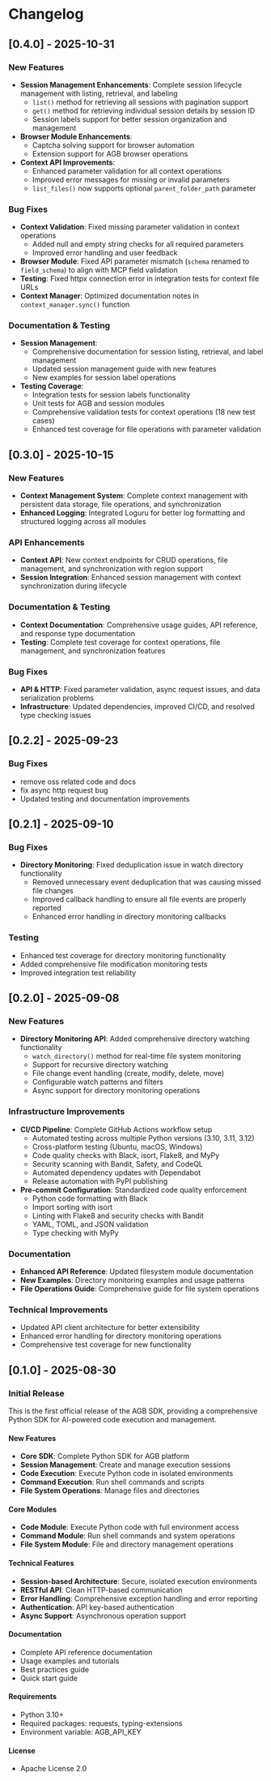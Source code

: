 # Changelog

## [0.4.0] - 2025-10-31

### New Features
- **Session Management Enhancements**: Complete session lifecycle management with listing, retrieval, and labeling
  - `list()` method for retrieving all sessions with pagination support
  - `get()` method for retrieving individual session details by session ID
  - Session labels support for better session organization and management
- **Browser Module Enhancements**:
  - Captcha solving support for browser automation
  - Extension support for AGB browser operations
- **Context API Improvements**:
  - Enhanced parameter validation for all context operations
  - Improved error messages for missing or invalid parameters
  - `list_files()` now supports optional `parent_folder_path` parameter

### Bug Fixes
- **Context Validation**: Fixed missing parameter validation in context operations
  - Added null and empty string checks for all required parameters
  - Improved error handling and user feedback
- **Browser Module**: Fixed API parameter mismatch (`schema` renamed to `field_schema`) to align with MCP field validation
- **Testing**: Fixed httpx connection error in integration tests for context file URLs
- **Context Manager**: Optimized documentation notes in `context_manager.sync()` function

### Documentation & Testing
- **Session Management**:
  - Comprehensive documentation for session listing, retrieval, and label management
  - Updated session management guide with new features
  - New examples for session label operations
- **Testing Coverage**:
  - Integration tests for session labels functionality
  - Unit tests for AGB and session modules
  - Comprehensive validation tests for context operations (18 new test cases)
  - Enhanced test coverage for file operations with parameter validation


## [0.3.0] - 2025-10-15

### New Features
- **Context Management System**: Complete context management with persistent data storage, file operations, and synchronization
- **Enhanced Logging**: Integrated Loguru for better log formatting and structured logging across all modules

### API Enhancements
- **Context API**: New context endpoints for CRUD operations, file management, and synchronization with region support
- **Session Integration**: Enhanced session management with context synchronization during lifecycle

### Documentation & Testing
- **Context Documentation**: Comprehensive usage guides, API reference, and response type documentation
- **Testing**: Complete test coverage for context operations, file management, and synchronization features

### Bug Fixes
- **API & HTTP**: Fixed parameter validation, async request issues, and data serialization problems
- **Infrastructure**: Updated dependencies, improved CI/CD, and resolved type checking issues

## [0.2.2] - 2025-09-23
### Bug Fixes
- remove oss related code and docs
- fix async http request bug
- Updated testing and documentation improvements


## [0.2.1] - 2025-09-10

### Bug Fixes
- **Directory Monitoring**: Fixed deduplication issue in watch directory functionality
  - Removed unnecessary event deduplication that was causing missed file changes
  - Improved callback handling to ensure all file events are properly reported
  - Enhanced error handling in directory monitoring callbacks

### Testing
- Enhanced test coverage for directory monitoring functionality
- Added comprehensive file modification monitoring tests
- Improved integration test reliability

## [0.2.0] - 2025-09-08

### New Features
- **Directory Monitoring API**: Added comprehensive directory watching functionality
  - `watch_directory()` method for real-time file system monitoring
  - Support for recursive directory watching
  - File change event handling (create, modify, delete, move)
  - Configurable watch patterns and filters
  - Async support for directory monitoring operations

### Infrastructure Improvements
- **CI/CD Pipeline**: Complete GitHub Actions workflow setup
  - Automated testing across multiple Python versions (3.10, 3.11, 3.12)
  - Cross-platform testing (Ubuntu, macOS, Windows)
  - Code quality checks with Black, isort, Flake8, and MyPy
  - Security scanning with Bandit, Safety, and CodeQL
  - Automated dependency updates with Dependabot
  - Release automation with PyPI publishing
- **Pre-commit Configuration**: Standardized code quality enforcement
  - Python code formatting with Black
  - Import sorting with isort
  - Linting with Flake8 and security checks with Bandit
  - YAML, TOML, and JSON validation
  - Type checking with MyPy

### Documentation
- **Enhanced API Reference**: Updated filesystem module documentation
- **New Examples**: Directory monitoring examples and usage patterns
- **File Operations Guide**: Comprehensive guide for file system operations

### Technical Improvements
- Updated API client architecture for better extensibility
- Enhanced error handling for directory monitoring operations
- Comprehensive test coverage for new functionality

## [0.1.0] - 2025-08-30

### Initial Release

This is the first official release of the AGB SDK, providing a comprehensive Python SDK for AI-powered code execution and management.

#### New Features
- **Core SDK**: Complete Python SDK for AGB platform
- **Session Management**: Create and manage execution sessions
- **Code Execution**: Execute Python code in isolated environments
- **Command Execution**: Run shell commands and scripts
- **File System Operations**: Manage files and directories

#### Core Modules
- **Code Module**: Execute Python code with full environment access
- **Command Module**: Run shell commands and system operations
- **File System Module**: File and directory management operations

#### Technical Features
- **Session-based Architecture**: Secure, isolated execution environments
- **RESTful API**: Clean HTTP-based communication
- **Error Handling**: Comprehensive exception handling and error reporting
- **Authentication**: API key-based authentication
- **Async Support**: Asynchronous operation support

#### Documentation
- Complete API reference documentation
- Usage examples and tutorials
- Best practices guide
- Quick start guide

#### Requirements
- Python 3.10+
- Required packages: requests, typing-extensions
- Environment variable: AGB_API_KEY

#### License
- Apache License 2.0